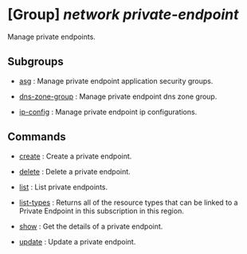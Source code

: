 # [Group] _network private-endpoint_

Manage private endpoints.

## Subgroups

- [asg](/Commands/network/private-endpoint/asg/readme.md)
: Manage private endpoint application security groups.

- [dns-zone-group](/Commands/network/private-endpoint/dns-zone-group/readme.md)
: Manage private endpoint dns zone group.

- [ip-config](/Commands/network/private-endpoint/ip-config/readme.md)
: Manage private endpoint ip configurations.

## Commands

- [create](/Commands/network/private-endpoint/_create.md)
: Create a private endpoint.

- [delete](/Commands/network/private-endpoint/_delete.md)
: Delete a private endpoint.

- [list](/Commands/network/private-endpoint/_list.md)
: List private endpoints.

- [list-types](/Commands/network/private-endpoint/_list-types.md)
: Returns all of the resource types that can be linked to a Private Endpoint in this subscription in this region.

- [show](/Commands/network/private-endpoint/_show.md)
: Get the details of a private endpoint.

- [update](/Commands/network/private-endpoint/_update.md)
: Update a private endpoint.
